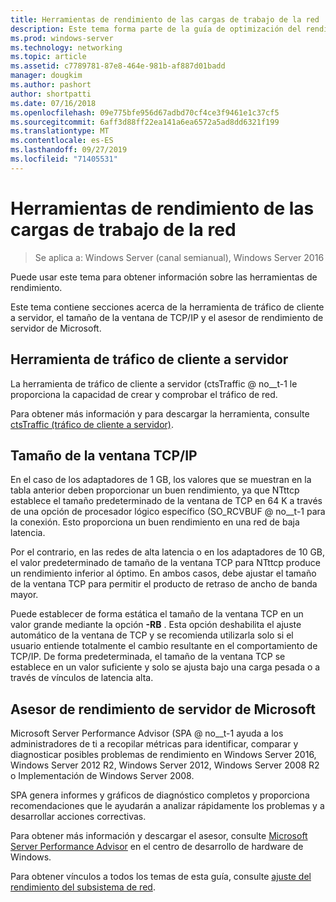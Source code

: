 ```yaml
---
title: Herramientas de rendimiento de las cargas de trabajo de la red
description: Este tema forma parte de la guía de optimización del rendimiento del subsistema de red para Windows Server 2016.
ms.prod: windows-server
ms.technology: networking
ms.topic: article
ms.assetid: c7789781-87e8-464e-981b-af887d01badd
manager: dougkim
ms.author: pashort
author: shortpatti
ms.date: 07/16/2018
ms.openlocfilehash: 09e775bfe956d67adbd70cf4ce3f9461e1c37cf5
ms.sourcegitcommit: 6aff3d88ff22ea141a6ea6572a5ad8dd6321f199
ms.translationtype: MT
ms.contentlocale: es-ES
ms.lasthandoff: 09/27/2019
ms.locfileid: "71405531"
---
```

# <a name="performance-tools-for-network-workloads"></a>Herramientas de rendimiento de las cargas de trabajo de la red

>Se aplica a: Windows Server (canal semianual), Windows Server 2016

Puede usar este tema para obtener información sobre las herramientas de rendimiento.

Este tema contiene secciones acerca de la herramienta de tráfico de cliente a servidor, el tamaño de la ventana de TCP/IP y el asesor de rendimiento de servidor de Microsoft.

##  <a name="bkmk_tuning"></a>Herramienta de tráfico de cliente a servidor

La herramienta de tráfico de cliente a servidor \(ctsTraffic @ no__t-1 le proporciona la capacidad de crear y comprobar el tráfico de red.

Para obtener más información y para descargar la herramienta, consulte [ctsTraffic (tráfico de cliente a servidor)](https://github.com/Microsoft/ctsTraffic).
  
##  <a name="bkmk_size"></a>Tamaño de la ventana TCP/IP

En el caso de los adaptadores de 1 GB, los valores que se muestran en la tabla anterior deben proporcionar un buen rendimiento, ya que NTttcp establece el tamaño predeterminado de la ventana de TCP en 64 K a través de una opción de procesador lógico específico \(SO_RCVBUF @ no__t-1 para la conexión. Esto proporciona un buen rendimiento en una red de baja latencia.  

Por el contrario, en las redes de alta latencia o en los adaptadores de 10 GB, el valor predeterminado de tamaño de la ventana TCP para NTttcp produce un rendimiento inferior al óptimo. En ambos casos, debe ajustar el tamaño de la ventana TCP para permitir el producto de retraso de ancho de banda mayor.  

Puede establecer de forma estática el tamaño de la ventana TCP en un valor grande mediante la opción **-RB** . Esta opción deshabilita el ajuste automático de la ventana de TCP y se recomienda utilizarla solo si el usuario entiende totalmente el cambio resultante en el comportamiento de TCP/IP. De forma predeterminada, el tamaño de la ventana TCP se establece en un valor suficiente y solo se ajusta bajo una carga pesada o a través de vínculos de latencia alta.  

##  <a name="bkmk_advisor"></a>Asesor de rendimiento de servidor de Microsoft

Microsoft Server Performance Advisor \(SPA @ no__t-1 ayuda a los administradores de ti a recopilar métricas para identificar, comparar y diagnosticar posibles problemas de rendimiento en Windows Server 2016, Windows Server 2012 R2, Windows Server 2012, Windows Server 2008 R2 o Implementación de Windows Server 2008. 

SPA genera informes y gráficos de diagnóstico completos y proporciona recomendaciones que le ayudarán a analizar rápidamente los problemas y a desarrollar acciones correctivas.  
  
 Para obtener más información y descargar el asesor, consulte [Microsoft Server Performance Advisor](https://msdn.microsoft.com/library/windows/hardware/dn481522.aspx) en el centro de desarrollo de hardware de Windows.

Para obtener vínculos a todos los temas de esta guía, consulte [ajuste del rendimiento del subsistema de red](net-sub-performance-top.md).